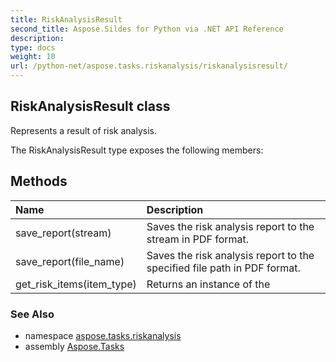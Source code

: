 ```yaml
---
title: RiskAnalysisResult
second_title: Aspose.Sildes for Python via .NET API Reference
description: 
type: docs
weight: 10
url: /python-net/aspose.tasks.riskanalysis/riskanalysisresult/
---
```


## RiskAnalysisResult class

Represents a result of risk analysis.

The RiskAnalysisResult type exposes the following members:
## Methods
| Name | Description |
| :- | :- |
|save_report(stream)|Saves the risk analysis report to the stream in PDF format.|
|save_report(file_name)|Saves the risk analysis report to the specified file path in PDF format.|
|get_risk_items(item_type)|Returns an instance of the|

### See Also

* namespace [aspose.tasks.riskanalysis](../../aspose.tasks.riskanalysis/)
* assembly [Aspose.Tasks](/tasks/python-net/)

